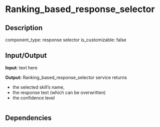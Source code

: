 # Ranking_based_response_selector

## Description
component_type: response selector
is_customizable: false

## Input/Output

**Input:**
text here

**Output:** Ranking_based_response_selector service returns
- the selected skill’s name,
- the response text (which can be overwritten)
- the confidence level
```

```

## Dependencies
